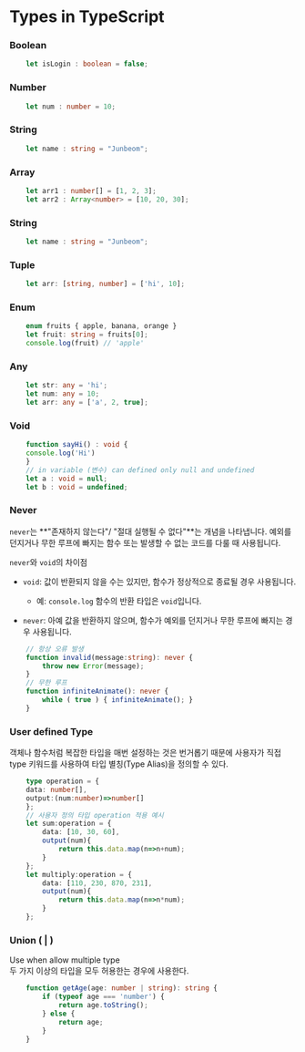 # Types in TypeScript

### Boolean
```typescript
    let isLogin : boolean = false;
```

### Number
```typescript
    let num : number = 10;
```

### String
```typescript
    let name : string = "Junbeom";
```

### Array
```typescript
    let arr1 : number[] = [1, 2, 3];
    let arr2 : Array<number> = [10, 20, 30];
```

### String
```typescript
    let name : string = "Junbeom";
```

### Tuple
```typescript
    let arr: [string, number] = ['hi', 10];
```

### Enum
```typescript
    enum fruits { apple, banana, orange }
    let fruit: string = fruits[0];
    console.log(fruit) // 'apple'
```

### Any
```typescript
    let str: any = 'hi';
    let num: any = 10;
    let arr: any = ['a', 2, true];
```

### Void
```typescript
    function sayHi() : void {
    console.log('Hi')
    }
    // in variable (변수) can defined only null and undefined
    let a : void = null;
    let b : void = undefined;
```

### Never
`never`는 **"존재하지 않는다"/ "절대 실행될 수 없다"**는 개념을 나타냅니다. 예외를 던지거나 무한 루프에 빠지는 함수 또는 발생할 수 없는 코드를 다룰 때 사용됩니다.

`never`와 `void`의 차이점
- `void`: 값이 반환되지 않을 수는 있지만, 함수가 정상적으로 종료될 경우 사용됩니다.
    - 예: `console.log` 함수의 반환 타입은 `void`입니다.

- `never`: 아예 값을 반환하지 않으며, 함수가 예외를 던지거나 무한 루프에 빠지는 경우 사용됩니다.
```typescript
    // 항상 오류 발생
    function invalid(message:string): never {
        throw new Error(message);
    }
    // 무한 루프
    function infiniteAnimate(): never {
        while ( true ) { infiniteAnimate(); }
    }
```

### User defined Type
객체나 함수처럼 복잡한 타입을 매번 설정하는 것은 번거롭기 때문에 사용자가 직접 type 키워드를 사용하여 타입 별칭(Type Alias)을 정의할 수 있다.
```typescript
    type operation = {
    data: number[],
    output:(num:number)=>number[]
    };
    // 사용자 정의 타입 operation 적용 예시
    let sum:operation = {
        data: [10, 30, 60],
        output(num){
            return this.data.map(n=>n+num);
        }
    };
    let multiply:operation = {
        data: [110, 230, 870, 231],
        output(num){
            return this.data.map(n=>n*num);
        }
    };
```

### Union ( | )
Use when allow multiple type <br>
두 가지 이상의 타입을 모두 허용한는 경우에 사용한다.
```typescript
    function getAge(age: number | string): string {
        if (typeof age === 'number') {
            return age.toString();
        } else {
            return age;
        }
    }
```
